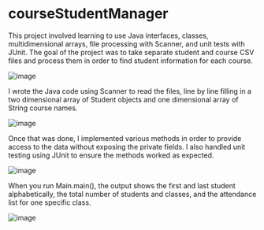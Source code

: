 # courseStudentManager
This project involved learning to use Java interfaces, classes, multidimensional arrays, file processing with Scanner, and unit tests with JUnit. The goal of the project was to take separate student and course CSV files and process them in order to find student information for each course.

![image](https://github.com/user-attachments/assets/ab94f2be-dbff-4997-95a7-a2f820d9baf1)

I wrote the Java code using Scanner to read the files, line by line filling in a two dimensional array of Student objects and one dimensional array of String course names.

![image](https://github.com/user-attachments/assets/0e6f0417-8027-4d5f-9858-80e885b8ab86)

Once that was done, I implemented various methods in order to provide access to the data without exposing the private fields. I also handled unit testing using JUnit to ensure the methods worked as expected.

![image](https://github.com/user-attachments/assets/04d992fa-3b1e-486e-b07c-dff22ecbfa82)

When you run Main.main(), the output shows the first and last student alphabetically, the total number of students and classes, and the attendance list for one specific class.

![image](https://github.com/user-attachments/assets/e0675246-03e8-4116-9bfd-7713da1fcfdb)
